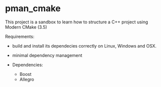 # pman_cmake

This project is a sandbox to learn how to structure a C++ project using Modern CMake (3.5)

Requirements:
- build and install its dependecies correctly on Linux, Windows and OSX.
- minimal dependency management

- Dependencies:
   - Boost
   - Allegro
